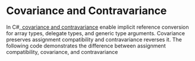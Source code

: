 # Covariance and Contravariance

In C#,<a href=https://msdn.microsoft.com/en-us/library/mt654055.aspx> covariance and contravariance</a> enable implicit reference conversion for array types, delegate types, and generic type arguments. Covariance preserves assignment compatibility and contravariance reverses it.
The following code demonstrates the difference between assignment compatibility, covariance, and contravariance


